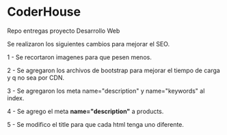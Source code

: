 # CoderHouse
Repo entregas proyecto Desarrollo Web

<p>Se realizaron los siguientes cambios para mejorar el SEO.</p>
<p>1 - Se recortaron imagenes para que pesen menos.</p>
<p>2 - Se agregaron los archivos de bootstrap para mejorar el tiempo de carga y q no sea por CDN.</p>
<p>3 - Se agregaron los meta name="description" y name="keywords" al index.</p>
<p>4 - Se agrego el meta <b>name="description"</b> a products.</p>
<p>5 - Se modifico el title para que cada html tenga uno diferente.</p>

